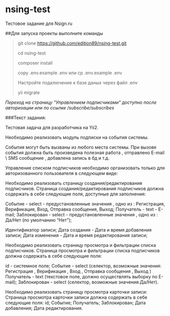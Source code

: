 # nsing-test

Тестовое задание для Nsign.ru

##Для запуска проекты выполните команды

>git clone https://github.com/edition89/nsing-test.git
> 
>cd nsing-test
> 
>composer install
> 
>copy .env.example .env или cp .env.example .env
> 
>Настройте подключение к базе даных через файл .env
> 
>yii migrate

*Переход на страницу "Управлением подписчиками" доступно после авторизации или по ссылке /subscribe/subscribes*

###Текст задания:

Тестовая задача для разработчика на Yii2.

Необходимо реализовать модуль подписки на события системы.

События могут быть вызваны из любого места системы.
При вызове события должна быть произведена полезная работа , отправлено E-mail \ SMS сообщение , добавлена запись в бд и т.д.

Управление списком подписчиков необходимо организовать только для авторизованного пользователя в следующем виде:

Необходимо реализовать страницу создания/редактирования  подписчиков.
Страница создания/редактирования подписчиков должна содержать в себе следующие поля, доступные для заполнения:

Событие - select - предустановленные значения , одно из : Регистрация, Верификация, Вход, Отправка сообщения, Выход;
Получатель - text  - E-mail;
Заблокирован - select - предустановленные значения , одно из : Да/Нет (по умолчанию “Нет”);

Идентификатор записи;
Дата создания - Дата и время добавления записи;
Дата изменения - Дата и время редактирования записи;

Необходимо реализовать страницу просмотра и фильтрации списка подписчиков.
Страница просмотра и фильтрации списка подписчиков должна содержать в себе следующие поля:

id - системное поле;
Событие - select (селектор, возможные значения: Регистрация , Верификация , Вход , Отправка сообщения , Выход )  
Получатель - text (текстовое поле, должно осуществлять выборку по E-mail);
Заблокирован - select (селектор, возможные значения:Да/Нет).

Необходимо реализовать страницу просмотра карточки записи:
Страница просмотра карточки записи должна содержать в себе следующие поля:
id;
Событие;
Получатель;
Заблокирован;
Дата добавления;
Дата редактирования.